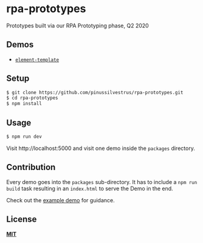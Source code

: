# rpa-prototypes

Prototypes built via our RPA Prototyping phase, Q2 2020

## Demos

* [`element-template`](./packages/element-template)

## Setup

```bash
$ git clone https://github.com/pinussilvestrus/rpa-prototypes.git
$ cd rpa-prototypes
$ npm install
```

## Usage

```bash
$ npm run dev
```

Visit http://localhost:5000 and visit one demo inside the `packages` directory.

## Contribution

Every demo goes into the `packages` sub-directory. It has to include a `npm run build` task resulting in an `index.html` to serve the Demo in the end. 

Check out the [example demo](./packages/catalog-example) for guidance.

## License

[**MIT**](./LICENSE)
